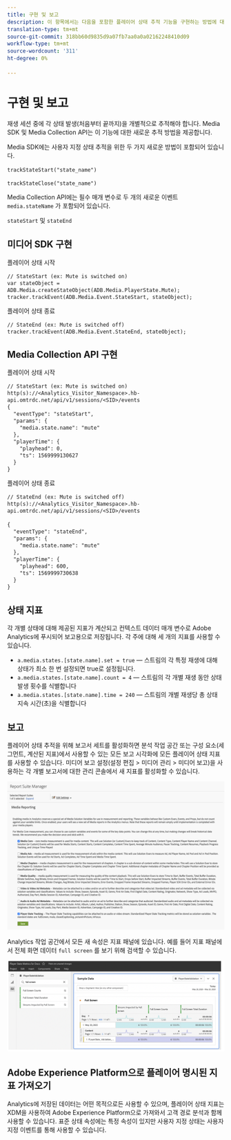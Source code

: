 ```yaml
---
title: 구현 및 보고
description: 이 항목에서는 다음을 포함한 플레이어 상태 추적 기능을 구현하는 방법에 대해 설명합니다.
translation-type: tm+mt
source-git-commit: 318bb60d9835d9a07fb7aa0a0a02162248410d09
workflow-type: tm+mt
source-wordcount: '311'
ht-degree: 0%

---
```



# 구현 및 보고

재생 세션 중에 각 상태 발생(처음부터 끝까지)을 개별적으로 추적해야 합니다. Media SDK 및 Media Collection API는 이 기능에 대한 새로운 추적 방법을 제공합니다.

Media SDK에는 사용자 지정 상태 추적을 위한 두 가지 새로운 방법이 포함되어 있습니다.

`trackStateStart("state_name")`

`trackStateClose("state_name")`


Media Collection API에는 필수 매개 변수로 두 개의 새로운 이벤트 `media.stateName` 가 포함되어 있습니다.

`stateStart` 및 `stateEnd`

## 미디어 SDK 구현

플레이어 상태 시작

```
// StateStart (ex: Mute is switched on)
var stateObject = ADB.Media.createStateObject(ADB.Media.PlayerState.Mute);
tracker.trackEvent(ADB.Media.Event.StateStart, stateObject);
```

플레이어 상태 종료

```
// StateEnd (ex: Mute is switched off)
tracker.trackEvent(ADB.Media.Event.StateEnd, stateObject);
```


## Media Collection API 구현

플레이어 상태 시작

```
// StateStart (ex: Mute is switched on)
http(s)://<Analytics_Visitor_Namespace>.hb-api.omtrdc.net/api/v1/sessions/<SID>/events
{
  "eventType": "stateStart",
  "params": {
    "media.state.name": "mute"
  },
  "playerTime": {
    "playhead": 0,
    "ts": 1569999130627
  }
}
```

플레이어 상태 종료

```
// StateEnd (ex: Mute is switched off)
http(s)://<Analytics_Visitor_Namespace>.hb-api.omtrdc.net/api/v1/sessions/<SID>/events

{
  "eventType": "stateEnd",
  "params": {
    "media.state.name": "mute"
  },
  "playerTime": {
    "playhead": 600,
    "ts": 1569999730638
  }
}
```

## 상태 지표

각 개별 상태에 대해 제공된 지표가 계산되고 컨텍스트 데이터 매개 변수로 Adobe Analytics에 푸시되어 보고용으로 저장됩니다. 각 주에 대해 세 개의 지표를 사용할 수 있습니다.

* `a.media.states.[state.name].set = true` — 스트림의 각 특정 재생에 대해 상태가 최소 한 번 설정되면 true로 설정됩니다.
* `a.media.states.[state.name].count = 4` — 스트림의 각 개별 재생 동안 상태 발생 횟수를 식별합니다
* `a.media.states.[state.name].time = 240` — 스트림의 개별 재생당 총 상태 지속 시간(초)을 식별합니다

## 보고

플레이어 상태 추적을 위해 보고서 세트를 활성화하면 분석 작업 공간 또는 구성 요소(세그먼트, 계산된 지표)에서 사용할 수 있는 모든 보고 시각화에 모든 플레이어 상태 지표를 사용할 수 있습니다. 미디어 보고 설정(설정 편집 > 미디어 관리 > 미디어 보고)을 사용하는 각 개별 보고서에 대한 관리 콘솔에서 새 지표를 활성화할 수 있습니다.

![](assets/report-setup.png)

Analytics 작업 공간에서 모든 새 속성은 지표 패널에 있습니다. 예를 들어 지표 패널에서 전체 화면 데이터 `full screen` 를 보기 위해 검색할 수 있습니다.

![](assets/full-screen-report.png)

## Adobe Experience Platform으로 플레이어 명시된 지표 가져오기

Analytics에 저장된 데이터는 어떤 목적으로든 사용할 수 있으며, 플레이어 상태 지표는 XDM을 사용하여 Adobe Experience Platform으로 가져와서 고객 경로 분석과 함께 사용할 수 있습니다. 표준 상태 속성에는 특정 속성이 있지만 사용자 지정 상태는 사용자 지정 이벤트를 통해 사용할 수 있습니다.
